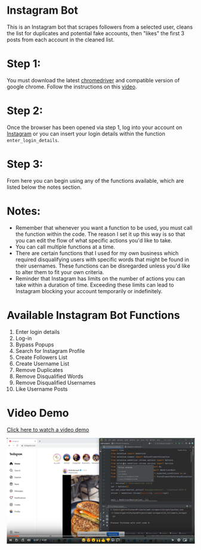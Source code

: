 # Instagram Bot
This is an Instagram bot that scrapes followers from a selected user, cleans the list for duplicates and potential fake accounts, then "likes" the first 3 posts from each account in the cleaned list.

# Step 1:
You must download the latest <a href="https://chromedriver.chromium.org/home">chromedriver</a> and compatible version of google chrome. Follow the instructions on this <a href="https://www.youtube.com/watch?v=Rrkj4tdXngY">video</a>.

# Step 2: 
Once the browser has been opened via step 1, log into your account on <a href="https://www.instagram.com/">Instagram</a> or you can insert your login details within the function `enter_login_details`.

# Step 3: 
From here you can begin using any of the functions available, which are listed below the notes section.

# Notes:
<ul>
  <li>Remember that whenever you want a function to be used, you must call the function within the code. The reason I set it up this way is so that you can edit the flow of what specific actions you'd like to take.</li>
  <li>You can call multiple functions at a time.</li>
  <li>There are certain functions that I used for my own business which required disqualifying users with specific words that might be found in their usernames. These functions can be disregarded unless you'd like to alter them to fit your own criteria.</li>
  <li>Reminder that Instagram has limits on the number of actions you can take within a duration of time. Exceeding these limits can lead to Instagram blocking your account temporarily or indefinitely.</li>
</ul>

# Available Instagram Bot Functions
<ol>
  <li>Enter login details</li>
  <li>Log-in</li>
  <li>Bypass Popups</li>
  <li>Search for Instagram Profile</li>
  <li>Create Followers List</li>
  <li>Create Username List</li>
  <li>Remove Duplicates</li>
  <li>Remove Disqualified Words</li>
  <li>Remove Disqualified Usernames</li>
  <li>Like Username Posts</li>
</ol>

# Video Demo
<a href="https://www.loom.com/embed/90fa56cefb36487ab99724a93f999455?sid=f89bdd88-7798-4bc5-b042-47e567fbe2d2" target="_blank">Click here to watch a video demo</a>

<img src="https://github.com/GRumbea/ig-bot/blob/107e667f65374cf10f8f7a3a24076900a323f388/ig-bot.png" alt="demo image"/>

